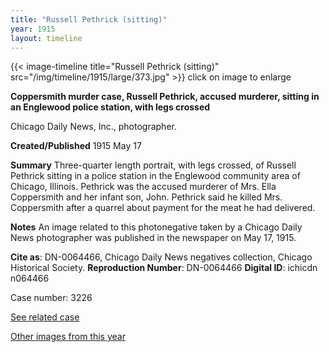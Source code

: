 ```yaml
---
title: "Russell Pethrick (sitting)"
year: 1915
layout: timeline
---
```


{{< image-timeline title="Russell Pethrick (sitting)" src="/img/timeline/1915/large/373.jpg" >}}
click on image to enlarge

__**Coppersmith murder case, Russell Pethrick, accused murderer, sitting in an Englewood police station, with legs crossed**__

Chicago Daily News, Inc., photographer.

**Created/Published**
1915 May 17

**Summary**
Three-quarter length portrait, with legs crossed, of Russell Pethrick sitting in a police station in the Englewood community area of Chicago, Illinois. Pethrick was the accused murderer of Mrs. Ella Coppersmith and her infant son, John. Pethrick said he killed Mrs. Coppersmith after a quarrel about payment for the meat he had delivered.

**Notes**
An image related to this photonegative taken by a Chicago Daily News photographer was published in the newspaper on May 17, 1915.

__Cite as__: DN-0064466, Chicago Daily News negatives collection, Chicago Historical Society.
__Reproduction Number__: DN-0064466
__Digital ID__: ichicdn n064466

Case number: 3226

[See related case](/database/3169/)

[Other images from this year](/historical/timeline/1915)